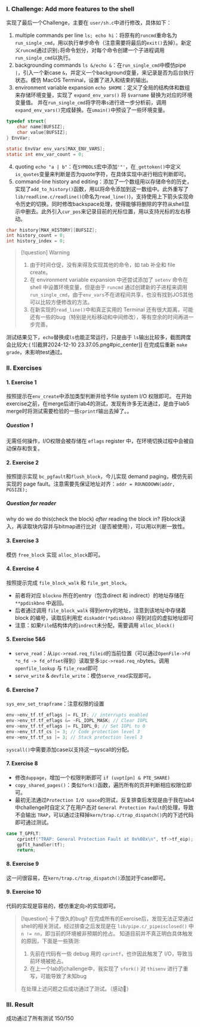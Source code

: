 ### I. Challenge: Add more features to the shell
实现了最后一个Challenge，主要在 `user/sh.c`中进行修改，具体如下：
1. multiple commands per line  `ls; echo hi`：将原有的`runcmd`重命名为 `run_single_cmd`，用以执行单步命令（注意需要将最后的`exit()`去掉）。新定义`runcmd`通过识别`;`将命令划分，对每个命令创建一个子进程调用`run_single_cmd`以执行。
2.  backgrounding commands `ls &/echo &`：在`run_single_cmd`中模仿pipe `|`，引入一个新case `&`，并定义一个background变量，来记录是否为后台执行状态。模仿 MacOS Terminal，设置了进入和结束的输出。
3. environment variable expansion `echo $HOME`：定义了全局的结构体和数组来存储环境变量，实现了 `expand_env_vars()` 将 `$varname` 替换为对应的环境变量值。 并在`run_single_cmd`将字符串`s`进行进一步分析前，调用`expand_env_vars()`完成替换。在`umain()`中预设了一些环境变量。
```c
typedef struct{
	char name[BUFSIZ];
	char value[BUFSIZ];
} EnvVar;

static EnvVar env_vars[MAX_ENV_VARS];
static int env_var_count = 0;
```
4. quoting `echo "a | b"`：在`SYMBOLS`宏中添加`'"'`，在`_gettoken()`中定义`is_quotes`变量来判断是否为quote字符，在具体实现中进行相应判断即可。
5. command-line history and editing：添加了一个数组用以存储命令的历史，实现了`add_to_history()`函数，用以将命令添加到这一数组中。此外重写了`lib/readline.c/readline()`(命名为`read_line()`)，支持使用上下箭头实现命令历史的切换。同时修改backspace处理，使得能够将删除的字符从shell显示中删去。此外引入`cur_pos`来记录目前的光标位置，用以支持光标的左右移动。
```c
char history[MAX_HISTORY][BUFSIZ];
int history_count = 0;
int history_index = 0;
```

>[!question] Warning
>1. 由于时间仓促，没有来得及实现其他的命令，如 tab 补全和 file create。
>2. 在 environment variable expansion 中还尝试添加了 `setenv` 命令在 shell 中设置环境变量，但是由于 `runcmd` 通过创建新的子进程来调用 `run_single_cmd`，由于`env_vars`不在进程间共享，也没有找到JOS其他可以比较方便修改的方法。
>3. 在新实现的`read_line()`中和真正实用的 Terminal 还有很大距离，可能还有一些的bug（特别是光标移动和中间修改），等有空余的时间再进一步完善。

测试结果见下，`echo`替换成`ls`也能正常运行，只是由于 `ls`输出比较多，截图跨度会比较大:( 
![[截屏2024-12-10 23.37.05.png#pic_center]]
在完成后重新 `make grade`，未影响test通过。
### II. Exercises
#### 1. Exercise 1
按照提示在`env_create`中添加类型判断并给予file system I/O 权限即可。
在开始exercise之前，在merge后进行lab4的测试，发现有许多无法通过，是由于lab5 merge时将测试需要检验的一些`cprintf`输出去掉了。。
##### Question 1
无需任何操作，I/O权限会被存储在 `eflags` register 中，在环境切换过程中会被自动保存和恢复。
#### 2. Exercise 2
按照提示实现 `bc_pgfault`和`flush_block`，今儿实现 demand paging，模仿先前实现的 page fault。注意需要先保证地址对齐：`addr = ROUNDDOWN(addr, PGSIZE);`
##### Question for reader
why do we do this(check the block) *after* reading the block in?
将block读入，再读取块内容并与bitmap进行比对（是否被使用），可以用以判断一致性。
#### 3. Exercise 3
模仿 `free_block` 实现 `alloc_block`即可。
#### 4. Exercise 4
按照提示完成 `file_block_walk` 和 `file_get_block`。
- 前者将对应 `blockno` 所在的entry（包含direct 和 indirect）的地址存储在 `**ppdiskbno` 中返回。
- 后者通过调用 `file_block_walk` 得到entry的地址，注意到该地址中存储着 block 的编号，读取后利用宏 `diskaddr(*pdiskbno)` 得到对应的虚拟地址即可
- 注意：如果`File`结构体内的`indrect`未分配，需要调用 `alloc_block()`
#### 5. Exercise 5&6
- `serve_read`：从`ipc->read.req_fileid`的当前位置（可以通过`OpenFile->Fd *o_fd -> fd_offset`得到）读取至多`ipc->read.req_n`bytes。调用 `openfile_lookup` 与 `file_read`即可
- `serve_write` & `devfile_write`：模仿`serve_read`实现即可。
#### 6. Exercise 7
`sys_env_set_trapframe`：注意权限的设置
```c
env->env_tf.tf_eflags |= FL_IF; // interrupts enabled
env->env_tf.tf_eflags &= ~FL_IOPL_MASK; // Clear IOPL
env->env_tf.tf_eflags |= FL_IOPL_0; // Set IOPL to 0
env->env_tf.tf_cs |= 3; // Code protection level 3
env->env_tf.tf_ss |= 3; // Stack protection level 3
```
`syscall()`中需要添加case以支持这一syscall的分配。
#### 7. Exercise 8
- 修改`duppage`，增加一个权限判断即可 `if (uvpt[pn] & PTE_SHARE)`
- `copy_shared_pages()`：类似`fork()`函数，遍历所有的页并判断相应权限位即可。
- 最初无法通过`Protection I/O space`的测试，反复排查后发现是由于我在lab4中challenge时自定义了在用户态对 `General Protection Fault`的处理，导致不会输出 `TRAP`，可以通过注释掉`kern/trap.c/trap_dispatch()`内的下述代码即可通过测试。
```c
case T_GPFLT:
	cprintf("TRAP: General Protection Fault at 0x%08x\n", tf->tf_eip);
	gpflt_handler(tf);
	return;
```
#### 8. Exercise 9
这一问很容易，在`kern/trap.c/trap_dispatch()`添加对于case即可。
#### 9. Exercise 10
代码的实现是容易的，模仿重定向`>`的实现即可。
>[!question] 卡了很久的bug?
>在完成所有的Exercise后，发现无法正常通过shell的相关测试，经过排查之后发现是在 `lib/pipe.c/_pipeisclosed()` 中 `n != nn`，即当前的环境被非预期的抢占。
>知道目前并不真正明白具体触发的原因，下面是一些猜测:
> 1. 先前在代码有一些 debug 用的 `cprintf`，也许因此触发了 I/O，导致当前环境被抢占。
> 2. 在上一个lab的challenge中，我实现了 `sfork()` 对 `thisenv` 进行了重写，可能导致了未知bug
> 
> 在处理上述问题之后成功通过了测试。（感动🥹）
### III. Result
成功通过了所有测试 150/150

